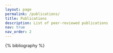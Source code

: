 ```yaml
---
layout: page
permalink: /publications/
title: Publications
description: List of peer-reviewed publications
nav: true
nav_order: 2
---
```


<!-- _pages/publications.md -->
<div class="publications">

{% bibliography %}

</div>
